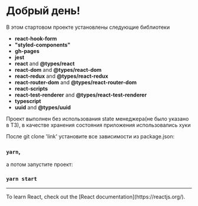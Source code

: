 # Добрый день!
В этом стартовом проекте установлены следующие библиотеки
- **react-hook-form**
- **"styled-components"**
- **gh-pages**
- **jest**
- **react** and **@types/react**
- **react-dom** and **@types/react-dom**
- **react-redux** and **@types/react-redux**
- **react-router-dom** and **@types/react-router-dom**
- **react-scripts**
- **react-test-renderer** and **@types/react-test-renderer**
- **typescript**
- **uuid** and **@types/uuid**


Проект выполнен без использования state менеджера(не было указано в ТЗ), 
в качестве хранения состояния приложения использовались хуки


После git clone 'link' установите все зависимости из package.json:
### `yarn`,
а потом запустите проект:
### `yarn start`



<hr>
To learn React, check out the [React documentation](https://reactjs.org/).